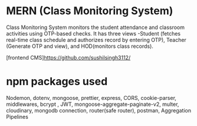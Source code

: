 # MERN (Class Monitoring System) 

Class Monitoring System monitors the student attendance and classroom activities using OTP-based checks. It has three views -Student (fetches real-time class schedule and authorizes record by entering OTP), Teacher (Generate OTP and view), and HOD(monitors class records).

[frontend CMS]https://github.com/sushilsingh3112/
<br>

# npm packages used
 Nodemon,
 dotenv,
 mongoose,
 prettier,
 express,
 CORS,
 cookie-parser,
 middlewares,
 bcrypt ,
 JWT,
 mongoose-aggregate-paginate-v2,
 multer,
 cloudinary,
 mongodb connection,
 router(safe router),
 postman,
 Aggregation Pipelines


